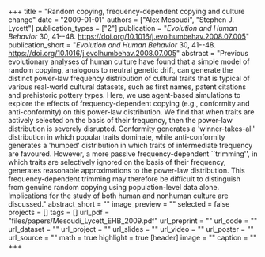 +++
title = "Random copying, frequency-dependent copying and culture change"
date = "2009-01-01"
authors = ["Alex Mesoudi", "Stephen J. Lycett"]
publication_types = ["2"]
publication = "_Evolution and Human Behavior_ 30, 41--48. https://doi.org/10.1016/j.evolhumbehav.2008.07.005"
publication_short = "_Evolution and Human Behavior_ 30, 41--48. https://doi.org/10.1016/j.evolhumbehav.2008.07.005"
abstract = "Previous evolutionary analyses of human culture have found that a simple model of random copying, analogous to neutral genetic drift, can generate the distinct power-law frequency distribution of cultural traits that is typical of various real-world cultural datasets, such as first names, patent citations and prehistoric pottery types. Here, we use agent-based simulations to explore the effects of frequency-dependent copying (e.g., conformity and anti-conformity) on this power-law distribution. We find that when traits are actively selected on the basis of their frequency, then the power-law distribution is severely disrupted. Conformity generates a 'winner-takes-all' distribution in which popular traits dominate, while anti-conformity generates a 'humped' distribution in which traits of intermediate frequency are favoured. However, a more passive frequency-dependent ``trimming'', in which traits are selectively ignored on the basis of their frequency, generates reasonable approximations to the power-law distribution. This frequency-dependent trimming may therefore be difficult to distinguish from genuine random copying using population-level data alone. Implications for the study of both human and nonhuman culture are discussed."
abstract_short = ""
image_preview = ""
selected = false
projects = []
tags = []
url_pdf = "files/papers/Mesoudi_Lycett_EHB_2009.pdf"
url_preprint = ""
url_code = ""
url_dataset = ""
url_project = ""
url_slides = ""
url_video = ""
url_poster = ""
url_source = ""
math = true
highlight = true
[header]
image = ""
caption = ""
+++
